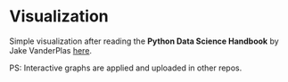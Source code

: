 # Visualization

Simple visualization after reading the **Python Data Science Handbook** by Jake VanderPlas [here](https://jakevdp.github.io/PythonDataScienceHandbook/).


PS: Interactive graphs are applied and uploaded in other repos.
